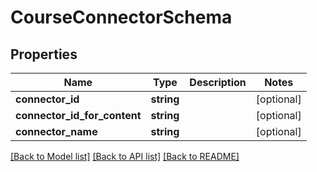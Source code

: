 # CourseConnectorSchema

## Properties
Name | Type | Description | Notes
------------ | ------------- | ------------- | -------------
**connector_id** | **string** |  | [optional] 
**connector_id_for_content** | **string** |  | [optional] 
**connector_name** | **string** |  | [optional] 

[[Back to Model list]](../README.md#documentation-for-models) [[Back to API list]](../README.md#documentation-for-api-endpoints) [[Back to README]](../README.md)


